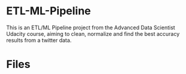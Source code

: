 # ETL-ML-Pipeline
This is an ETL/ML Pipeline project from the Advanced Data Scientist Udacity course, aiming to clean, normalize and find the best accuracy results from a twitter data.
# Files
